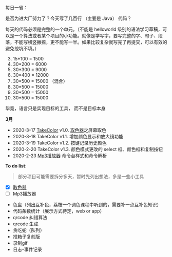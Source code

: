 每日一省：

是否为进大厂努力了？今天写了几百行 （主要是 Java） 代码？

每天的代码必须是完整的一个单元。（不能是 helloworld 级别的语法学习草稿，可以是一个算法或者某个项目的小功能。就像是学写字，要写完整的字、句子、段落，不能写横竖撇捺，更不能写一半。如果比较复杂就写完了再提交，可以有效的避免挖坑不填。）

3. 15*100 = 1500
4. 30*200 = 6000
5. 30*300 = 9000
6. 30*400 = 12000
7. 30*500 = 15000 （混合）
8. 30*500 = 15000
9. 30*500 = 15000
10. 30*500 = 15000

毕竟，语言只是实现目标的工具， 而不是目标本身 

**3月**

- 2020-3-17 [TakeColor](https://github.com/onionc/Arava/tree/master/TakeColor) v1.0. [取色器](https://github.com/onionc/Arava/blob/master/TakeColor/TakeColor.md)之屏幕取色
- 2020-3-18 TakeColor v1.1. 增加颜色显示和放大镜功能
- 2020-3-19 TakeColor v1.2. 按键记录历史颜色
- 2020-2-20 TakeColor v1.3. 颜色模式更改的 select 框、颜色框和复制按钮
- 2020-2-23 [Mp3播放器](https://github.com/onionc/Arava/tree/master/Mp3Player) 命令台样式和命令解析





**To do list**:

> 部分项目可能需要拆分多天，暂时先列出想法，多是一些小工具

- [x] [取色器](https://github.com/onionc/Arava/tree/master/TakeColor)
- [ ] Mp3播放器
- 色盘（列出互补色，荔枝一个调色课程中听到的，需要补一点互补色知识）
- 代码条数统计（展示方式待定，web or app）
- qrcode 纠错算法
- qrcode 生成
- 贪吃蛇（队列）
- 推箱子复刻版
- 录制gif
- 日志-事件记录

